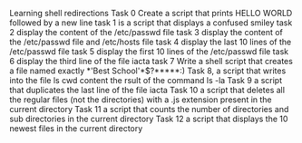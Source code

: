 Learning shell redirections
Task 0 Create a script that prints HELLO WORLD followed by a new line
task 1 is a script that displays a confused smiley
task 2 display the content of the \/etc/passwd file
task 3 display the content of the /etc/passwd file and /etc/hosts file
task 4 display the last 10 lines of the /etc/passwd file
task 5 display the first 10 lines of the /etc/passwd file
task 6 display the third line of the file iacta
task 7 Write a shell script that creates a file named exactly \*\'Best School\'\*$\?\*\*\*\*\*:\)
Task 8, a script that writes into the file ls cwd content the rsult of the command ls -la
Task 9 a script that duplicates the last line of the file iacta
Task 10 a script that deletes all the regular files (not the directories) with a .js extension present in the current directory
Task 11 a script that counts the number of directories and sub directories in the current directory
Task 12 a script that displays the 10 newest files in the current directory
